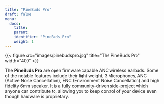 ```yaml
---
title: "PineBuds Pro"
draft: false
menu:
  docs:
    title:
    parent:
    identifier: "PineBuds_Pro"
    weight: 1
---
```


{{< figure src="images/pinebudspro.jpg" title="The PineBuds Pro" width="400" >}}

The **PineBuds Pro** are open firmware capable ANC wireless earbuds. Some of the notable features include their light weight, 3 Microphones, ANC (Active Noise Cancellation), ENC (Environment Noise Cancellation) and high fidelity 6mm speaker. It is a fully community-driven side-project which anyone can contribute to, allowing you to keep control of your device even though hardware is proprietary.
